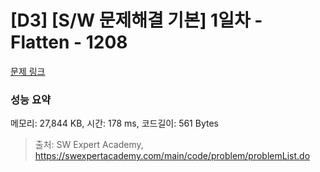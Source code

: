 # [D3] [S/W 문제해결 기본] 1일차 - Flatten - 1208 

[문제 링크](https://swexpertacademy.com/main/code/problem/problemDetail.do?contestProbId=AV139KOaABgCFAYh) 

### 성능 요약

메모리: 27,844 KB, 시간: 178 ms, 코드길이: 561 Bytes



> 출처: SW Expert Academy, https://swexpertacademy.com/main/code/problem/problemList.do